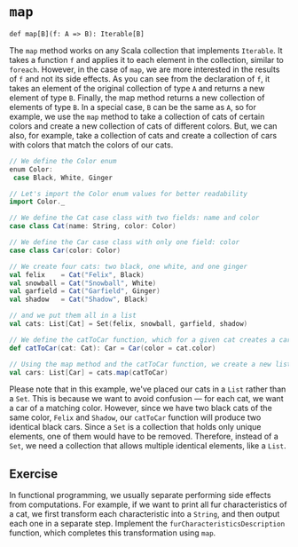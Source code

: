 # `map`

`def map[B](f: A => B): Iterable[B]`

The `map` method works on any Scala collection that implements `Iterable`. 
It takes a function `f` and applies it to each element in the collection, similar to `foreach`. However, in the case of `map`, we are more interested in the results of `f` and not its side effects. 
As you can see from the declaration of `f`, it takes an element of the original collection of type `A` and returns a new element of type `B`. 
Finally, the map method returns a new collection of elements of type `B`. 
In a special case, `B` can be the same as `A`, so for example, we use the `map` method to take a collection of cats of certain colors and create a new collection of cats of different colors. 
But, we can also, for example, take a collection of cats and create a collection of cars with colors that match the colors of our cats.

```scala
// We define the Color enum
enum Color:
 case Black, White, Ginger

// Let's import the Color enum values for better readability
import Color._

// We define the Cat case class with two fields: name and color
case class Cat(name: String, color: Color)

// We define the Car case class with only one field: color
case class Car(color: Color)

// We create four cats: two black, one white, and one ginger
val felix    = Cat("Felix", Black)
val snowball = Cat("Snowball", White)
val garfield = Cat("Garfield", Ginger)
val shadow   = Cat("Shadow", Black)

// and we put them all in a list
val cats: List[Cat] = Set(felix, snowball, garfield, shadow)

// We define the catToCar function, which for a given cat creates a car with the same color
def catToCar(cat: Cat): Car = Car(color = cat.color)

// Using the map method and the catToCar function, we create a new list of cars with the same color as our cats
val cars: List[Car] = cats.map(catToCar)
```

Please note that in this example, we've placed our cats in a `List` rather than a `Set`. 
This is because we want to avoid confusion — for each cat, we want a car of a matching color. 
However, since we have two black cats of the same color, `Felix` and `Shadow`, our `catToCar` function will produce two identical black cars. Since a `Set` is a collection that holds only unique elements, one of them would have to be removed.
Therefore, instead of a `Set`, we need a collection that allows multiple identical elements, like a `List`.

## Exercise 

In functional programming, we usually separate performing side effects from computations. 
For example, if we want to print all fur characteristics of a cat, we first transform each characteristic into a `String`, and then output each one in a separate step. 
Implement the `furCharacteristicsDescription` function, which completes this transformation using `map`. 
